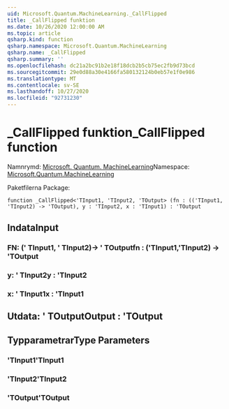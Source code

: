 ```yaml
---
uid: Microsoft.Quantum.MachineLearning._CallFlipped
title: _CallFlipped funktion
ms.date: 10/26/2020 12:00:00 AM
ms.topic: article
qsharp.kind: function
qsharp.namespace: Microsoft.Quantum.MachineLearning
qsharp.name: _CallFlipped
qsharp.summary: ''
ms.openlocfilehash: dc21a2bc91b2e18f18dcb2b5cb75ec2fb9d73bcd
ms.sourcegitcommit: 29e0d88a30e4166fa580132124b0eb57e1f0e986
ms.translationtype: MT
ms.contentlocale: sv-SE
ms.lasthandoff: 10/27/2020
ms.locfileid: "92731230"
---
```

# <a name="_callflipped-function"></a><span data-ttu-id="e1eb2-102">_CallFlipped funktion</span><span class="sxs-lookup"><span data-stu-id="e1eb2-102">_CallFlipped function</span></span>

<span data-ttu-id="e1eb2-103">Namnrymd: [Microsoft. Quantum. MachineLearning](xref:Microsoft.Quantum.MachineLearning)</span><span class="sxs-lookup"><span data-stu-id="e1eb2-103">Namespace: [Microsoft.Quantum.MachineLearning](xref:Microsoft.Quantum.MachineLearning)</span></span>

<span data-ttu-id="e1eb2-104">Paketfilerna [](https://nuget.org/packages/)</span><span class="sxs-lookup"><span data-stu-id="e1eb2-104">Package: [](https://nuget.org/packages/)</span></span>




```qsharp
function _CallFlipped<'TInput1, 'TInput2, 'TOutput> (fn : (('TInput1, 'TInput2) -> 'TOutput), y : 'TInput2, x : 'TInput1) : 'TOutput
```


## <a name="input"></a><span data-ttu-id="e1eb2-105">Indata</span><span class="sxs-lookup"><span data-stu-id="e1eb2-105">Input</span></span>

### <a name="fn--tinput1tinput2---toutput"></a><span data-ttu-id="e1eb2-106">FN: (' TInput1, ' TInput2)-> ' TOutput</span><span class="sxs-lookup"><span data-stu-id="e1eb2-106">fn : ('TInput1,'TInput2) -> 'TOutput</span></span>




### <a name="y--tinput2"></a><span data-ttu-id="e1eb2-107">y: ' TInput2</span><span class="sxs-lookup"><span data-stu-id="e1eb2-107">y : 'TInput2</span></span>




### <a name="x--tinput1"></a><span data-ttu-id="e1eb2-108">x: ' TInput1</span><span class="sxs-lookup"><span data-stu-id="e1eb2-108">x : 'TInput1</span></span>





## <a name="output--toutput"></a><span data-ttu-id="e1eb2-109">Utdata: ' TOutput</span><span class="sxs-lookup"><span data-stu-id="e1eb2-109">Output : 'TOutput</span></span>



## <a name="type-parameters"></a><span data-ttu-id="e1eb2-110">Typparametrar</span><span class="sxs-lookup"><span data-stu-id="e1eb2-110">Type Parameters</span></span>

### <a name="tinput1"></a><span data-ttu-id="e1eb2-111">'TInput1</span><span class="sxs-lookup"><span data-stu-id="e1eb2-111">'TInput1</span></span>


### <a name="tinput2"></a><span data-ttu-id="e1eb2-112">'TInput2</span><span class="sxs-lookup"><span data-stu-id="e1eb2-112">'TInput2</span></span>


### <a name="toutput"></a><span data-ttu-id="e1eb2-113">'TOutput</span><span class="sxs-lookup"><span data-stu-id="e1eb2-113">'TOutput</span></span>

